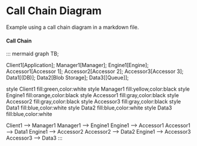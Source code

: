 # Call Chain Diagram

Example using a call chain diagram in a markdown file.

#### Call Chain
::: mermaid
graph TB;

Client1[Application];
Manager1[Manager];
Engine1[Engine];
Accessor1[Accessor 1];
Accessor2[Accessor 2];
Accessor3[Accessor 3];
Data1[(DB)];
Data2[Blob Storage];
Data3[[Queue]];

style Client1 fill:green,color:white
style Manager1 fill:yellow,color:black
style Engine1 fill:orange,color:black
style Accessor1 fill:gray,color:black
style Accessor2 fill:gray,color:black
style Accessor3 fill:gray,color:black
style Data1 fill:blue,color:white
style Data2 fill:blue,color:white
style Data3 fill:blue,color:white

Client1 --> Manager1
Manager1 --> Engine1
Engine1 --> Accessor1
Accessor1 --> Data1
Engine1 --> Accessor2
Accessor2 --> Data2
Engine1 --> Accessor3
Accessor3 --> Data3
:::